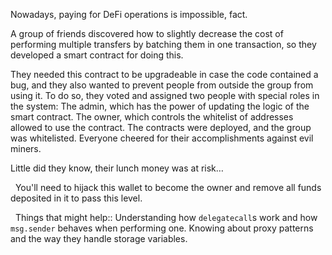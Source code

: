 Nowadays, paying for DeFi operations is impossible, fact.

A group of friends discovered how to slightly decrease the cost of performing multiple transfers by batching them in one transaction, so they developed a smart contract for doing this. 

They needed this contract to be upgradeable in case the code contained a bug, and they also wanted to prevent people from outside the group from using it. To do so, they voted and assigned two people with special roles in the system:
The admin, which has the power of updating the logic of the smart contract.
The owner, which controls the whitelist of addresses allowed to use the contract.
The contracts were deployed, and the group was whitelisted. Everyone cheered for their accomplishments against evil miners.

Little did they know, their lunch money was at risk…

&nbsp;
You'll need to hijack this wallet to become the owner and remove all funds deposited in it to pass this level.

&nbsp;
Things that might help::
Understanding how `delegatecall`s work and how `msg.sender` behaves when performing one.
Knowing about proxy patterns and the way they handle storage variables.
